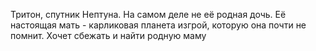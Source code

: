 Тритон, спутник Нептуна. На самом деле не её родная дочь. Её настоящая мать - карликовая планета изгрой, которую она почти не помнит. Хочет сбежать и найти родную маму